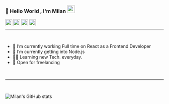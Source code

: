### 👋 Hello World , I'm Milan <img src="https://github.com/TheDudeThatCode/TheDudeThatCode/raw/master/Assets/Earth.gif" width="24px" style="max-width:100%;">

<a target="_blank" href="www.linkedin.com/in/milan-zadfiya/">
  <img align="left" alt="LinkdeIN" width="22px" src="https://cdn.jsdelivr.net/npm/simple-icons@v3/icons/linkedin.svg" />
</a>
<a target="_blank" href="https://www.instagram.com/milan_zadfiya/">
  <img align="left" alt="Instagram" width="22px" src="https://cdn.jsdelivr.net/npm/simple-icons@v3/icons/instagram.svg" />
</a>
<a target="_blank" href="mailto:zadfiyamilan112@gmail.com">
  <img align="left" alt="Gmail" width="22px" src="https://cdn.jsdelivr.net/npm/simple-icons@v3/icons/gmail.svg" />
</a>
<a target="_blank" href="https://www.facebook.com/milan.zadfiya">
  <img align="left" alt="Facebook" width="22px" src="https://cdn.jsdelivr.net/npm/simple-icons@v3/icons/facebook.svg" />
</a>
<br>
<hr>
  <br>
  
- 👨 I’m currently working Full time on React as a Frontend Developer  
- 🌱 I’m currently getting into Node.js
- 👨‍💻 Learning new Tech. everyday. 
- 💬  Open for freelancing
<br>
<hr>
<br>

![Milan's GitHub stats](https://github-readme-stats.vercel.app/api?username=milan2798&show_icons=true)
